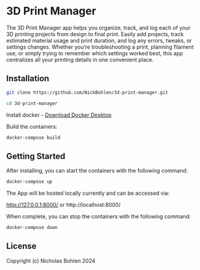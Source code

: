 # 3D Print Manager
The 3D Print Manager app helps you organize, track, and log each of your 3D printing projects from design to final print. Easily add projects, track estimated material usage and print duration, and log any errors, tweaks, or settings changes. Whether you’re troubleshooting a print, planning filament use, or simply trying to remember which settings worked best, this app centralizes all your printing details in one convenient place.

## Installation
```bash
git clone https://github.com/NickBohlen/3d-print-manager.git

cd 3d-print-manager
```
Install docker - [Download Docker Desktop](https://www.docker.com/products/docker-desktop/)

Build the containers:
```bash
docker-compose build
```

## Getting Started

After installing, you can start the containers with the following command:
```bash
docker-compose up
```
The App will be hosted locally currently and can be accessed via:

http://127.0.0.1:8000/
or
http://localhost:8000/


When complete, you can stop the containers with the following command:
```bash
docker-compose down
```

## License

Copyright (c) Nicholas Bohlen 2024

